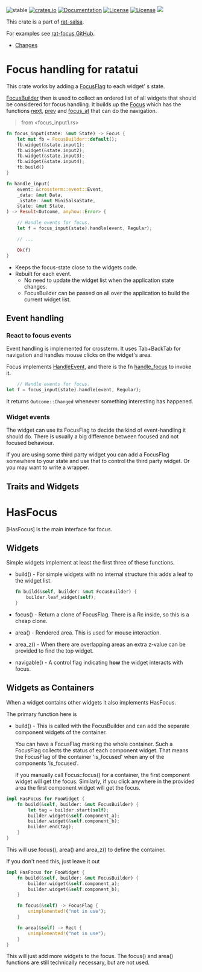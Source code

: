 ![stable](https://img.shields.io/badge/stability-β--3-850101)
[![crates.io](https://img.shields.io/crates/v/rat-focus.svg)](https://crates.io/crates/rat-focus)
[![Documentation](https://docs.rs/rat-focus/badge.svg)](https://docs.rs/rat-focus)
[![License](https://img.shields.io/badge/license-MIT-blue.svg)](https://opensource.org/licenses/MIT)
[![License](https://img.shields.io/badge/license-APACHE-blue.svg)](https://www.apache.org/licenses/LICENSE-2.0)
![](https://tokei.rs/b1/github/thscharler/rat-salsa)

This crate is a part of [rat-salsa][refRatSalsa].

For examples see [rat-focus GitHub][refGithubFocus].

* [Changes](https://github.com/thscharler/rat-salsa/blob/master/rat-focus/changes.md)

# Focus handling for ratatui

This crate works by adding a [FocusFlag](FocusFlag) to each widget'
s state.

[FocusBuilder](FocusBuilder) then is used to collect an ordered list of
all widgets that should be considered for focus handling.
It builds up the [Focus](Focus) which has the functions [next](Focus::next),
[prev](Focus::prev) and [focus_at](Focus::focus_at) that can do
the navigation.

> from <focus_input1.rs>

```rust ignore
fn focus_input(state: &mut State) -> Focus {
    let mut fb = FocusBuilder::default();
    fb.widget(&state.input1);
    fb.widget(&state.input2);
    fb.widget(&state.input3);
    fb.widget(&state.input4);
    fb.build()
}

fn handle_input(
    event: &crossterm::event::Event,
    _data: &mut Data,
    _istate: &mut MiniSalsaState,
    state: &mut State,
) -> Result<Outcome, anyhow::Error> {

    // Handle events for focus.
    let f = focus_input(state).handle(event, Regular);

    // ...

    Ok(f)
}
```

- Keeps the focus-state close to the widgets code.
- Rebuilt for each event.
    - No need to update the widget list when the application state
      changes.
    - FocusBuilder can be passed on all over the application to
      build the current widget list.

## Event handling

### React to focus events

Event handling is implemented for crossterm. It uses Tab+BackTab
for navigation and handles mouse clicks on the widget's area.

Focus implements [HandleEvent][refHandleEvent], and there is the
fn [handle_focus](handle_focus) to invoke it.

```rust ignore
    // Handle events for focus.
let f = focus_input(state).handle(event, Regular);
```

It returns `Outcome::Changed` whenever something interesting
has happened.

### Widget events

The widget can use its FocusFlag to decide the kind of event-handling
it should do. There is usually a big difference between focused and
not focused behaviour.

If you are using some third party widget you can add a FocusFlag
somewhere to your state and use that to control the third party
widget. Or you may want to write a wrapper.

## Traits and Widgets

# HasFocus

[HasFocus] is the main interface for focus.

## Widgets

Simple widgets implement at least the first three of these functions.

- build() - For simple widgets with no internal structure this
  adds a leaf to the widget list.
  ```rust ignore
  fn build(&self, builder: &mut FocusBuilder) {
      builder.leaf_widget(self);
  }
  ```

- focus() - Return a clone of FocusFlag. There is a Rc inside,
  so this is a cheap clone.
- area() - Rendered area. This is used for mouse interaction.
- area_z() - When there are overlapping areas an extra z-value
  can be provided to find the top widget.
- navigable() - A control flag indicating __how__ the widget interacts
  with focus.

## Widgets as Containers

When a widget contains other widgets it also implements HasFocus.

The primary function here is

- build() - This is called with the FocusBuilder and
  can add the separate component widgets of the container.

  You can have a FocusFlag marking the whole container.
  Such a FocusFlag collects the status of each component widget.
  That means the FocusFlag of the container 'is_focused' when any
  of the components 'is_focused'.

  If you manually call Focus::focus() for a container, the first
  component widget will get the focus. Similarly, if you click anywhere
  in the provided area the first component widget will get the focus.

```rust ignore
impl HasFocus for FooWidget {
    fn build(&self, builder: &mut FocusBuilder) {
        let tag = builder.start(self);
        builder.widget(&self.component_a);
        builder.widget(&self.component_b);
        builder.end(tag);
    }
}
```

This will use focus(), area() and area_z() to define the container.

If you don't need this, just leave it out

```rust ignore
impl HasFocus for FooWidget {
    fn build(&self, builder: &mut FocusBuilder) {
        builder.widget(&self.component_a);
        builder.widget(&self.component_b);
    }

    fn focus(&self) -> FocusFlag {
        unimplemented!("not in use");
    }

    fn area(&self) -> Rect {
        unimplemented!("not in use");
    }
}
```

This will just add more widgets to the focus. The focus() and area() functions
are still technically necessary, but are not used.


[refHandleEvent]: https://docs.rs/rat-event/latest/rat_event/trait.HandleEvent.html

[refRatSalsa]: https://docs.rs/rat-salsa/latest/rat_salsa/

[refGithubFocus]: https://github.com/thscharler/rat-salsa/blob/master/rat-focus/examples
